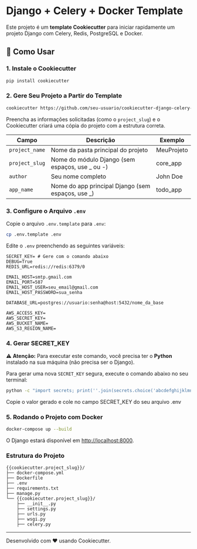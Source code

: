 
# Django + Celery + Docker Template

Este projeto é um **template Cookiecutter** para iniciar rapidamente um projeto Django com Celery, Redis, PostgreSQL e Docker.

## 🚀 Como Usar

### 1. Instale o Cookiecutter

```bash
pip install cookiecutter
```

### 2. Gere Seu Projeto a Partir do Template

```bash
cookiecutter https://github.com/seu-usuario/cookiecutter-django-celery-docker.git
```

Preencha as informações solicitadas (como o `project_slug`) e o Cookiecutter criará uma cópia do projeto com a estrutura correta.

| Campo          | Descrição                                          | Exemplo    |
| -------------- | -------------------------------------------------- | ---------- |
| `project_name` | Nome da pasta principal do projeto                 | MeuProjeto |
| `project_slug` | Nome do módulo Django (sem espaços, use \_ ou -)   | core\_app  |
| `author`       | Seu nome completo                                  | John Doe   |
| `app_name`     | Nome do app principal Django (sem espaços, use \_) | todo\_app  |


### 3. Configure o Arquivo `.env`

Copie o arquivo `.env.template` para `.env`:

```bash
cp .env.template .env
```

Edite o `.env` preenchendo as seguintes variáveis:

```env
SECRET_KEY= # Gere com o comando abaixo
DEBUG=True
REDIS_URL=redis://redis:6379/0

EMAIL_HOST=smtp.gmail.com
EMAIL_PORT=587
EMAIL_HOST_USER=seu_email@gmail.com
EMAIL_HOST_PASSWORD=sua_senha

DATABASE_URL=postgres://usuario:senha@host:5432/nome_da_base

AWS_ACCESS_KEY=
AWS_SECRET_KEY=
AWS_BUCKET_NAME=
AWS_S3_REGION_NAME=
```

### 4. Gerar SECRET_KEY

⚠️ **Atenção:** Para executar este comando, você precisa ter o **Python** instalado na sua máquina (não precisa ser o Django).

Para gerar uma nova `SECRET_KEY` segura, execute o comando abaixo no seu terminal:

```bash
python -c "import secrets; print(''.join(secrets.choice('abcdefghijklmnopqrstuvwxyz0123456789!@#$%^&*(-_=+)') for i in range(50)))"
```
Copie o valor gerado e cole no campo SECRET_KEY do seu arquivo .env

### 5. Rodando o Projeto com Docker

```bash
docker-compose up --build
```

O Django estará disponível em [http://localhost:8000](http://localhost:8000).

### Estrutura do Projeto

```
{{cookiecutter.project_slug}}/
├── docker-compose.yml
├── Dockerfile
├── .env
├── requirements.txt
├── manage.py
└── {{cookiecutter.project_slug}}/
    ├── __init__.py
    ├── settings.py
    ├── urls.py
    ├── wsgi.py
    ├── celery.py
```

---
Desenvolvido com ❤️ usando Cookiecutter.